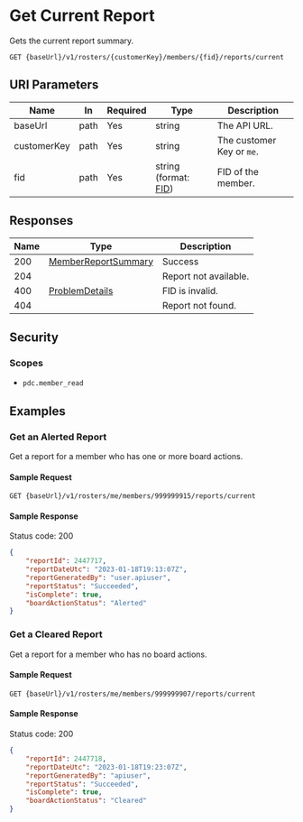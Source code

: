 # Get Current Report

Gets the current report summary.

```HTTP
GET {baseUrl}/v1/rosters/{customerKey}/members/{fid}/reports/current
```

## URI Parameters

| Name | In | Required | Type | Description |
| - | - | - | - | - |
| baseUrl | path | Yes | string | The API URL. |
| customerKey | path | Yes | string | The customer Key or `me`. |
| fid | path | Yes | string (format: [FID](definitions/fid.md)) | FID of the member. |

## Responses

| Name | Type | Description |
| - | - | - |
| 200 | [MemberReportSummary](definitions/member-report-summary.md) | Success |
| 204 | | Report not available. |
| 400 | [ProblemDetails](problem-details.md) | FID is invalid. |
| 404 | | Report not found. |

## Security

### Scopes

- `pdc.member_read`

## Examples

### Get an Alerted Report

Get a report for a member who has one or more board actions.

#### Sample Request

```HTTP
GET {baseUrl}/v1/rosters/me/members/999999915/reports/current
```

#### Sample Response

Status code: 200

```json
{
    "reportId": 2447717,
    "reportDateUtc": "2023-01-18T19:13:07Z",
    "reportGeneratedBy": "user.apiuser",
    "reportStatus": "Succeeded",
    "isComplete": true,
    "boardActionStatus": "Alerted"
}
```

### Get a Cleared Report

Get a report for a member who has no board actions.

#### Sample Request

```HTTP
GET {baseUrl}/v1/rosters/me/members/999999907/reports/current
```

#### Sample Response

Status code: 200

```json
{
    "reportId": 2447718,
    "reportDateUtc": "2023-01-18T19:23:07Z",
    "reportGeneratedBy": "apiuser",
    "reportStatus": "Succeeded",
    "isComplete": true,
    "boardActionStatus": "Cleared"
}
```
